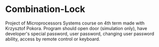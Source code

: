 # Combination-Lock
Project of Microprocessors Systems course on 4th term made with Krzysztof Pokora. Program should open door (simulation only), have developer's special password, user password, changing user password ability, access by remote control or keyboard.
